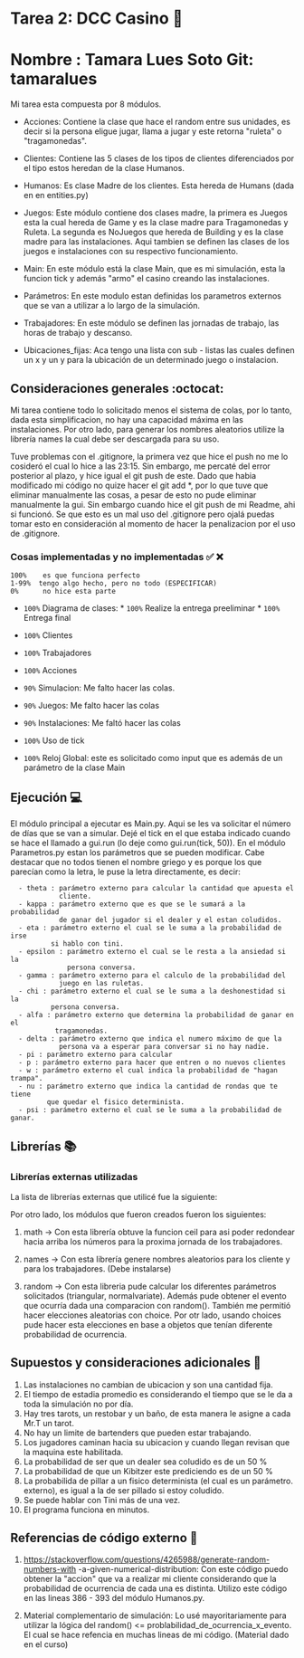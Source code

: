 # Tarea 2: DCC Casino  :school_satchel:

# Nombre : Tamara Lues Soto      Git: tamaralues

Mi tarea esta compuesta por 8 módulos.

* Acciones: Contiene la clase que hace el random entre sus unidades, es decir
            si la persona eligue jugar, llama a jugar y este retorna "ruleta" o 
            "tragamonedas".
            
* Clientes: Contiene las 5 clases de los tipos de clientes diferenciados por 
            el tipo estos heredan de la clase Humanos.
            
* Humanos: Es clase Madre de los clientes. Esta hereda de Humans (dada en en 
           entities.py)
           
* Juegos: Este módulo contiene dos clases madre, la primera es Juegos esta la
          cual hereda de Game y es la clase madre para Tragamonedas y Ruleta.
          La segunda es  NoJuegos que hereda de Building y es la clase madre 
          para las instalaciones. Aqui tambien se definen las clases de los 
          juegos e instalaciones con su respectivo funcionamiento.
          
* Main: En este módulo está la clase Main, que es mi simulación, esta la 
        funcion tick y además "armo" el casino creando las instalaciones.
        
* Parámetros: En este modulo estan definidas los parametros externos que se 
              van a utilizar a lo largo de la simulación.
              
* Trabajadores: En este módulo se definen las jornadas de trabajo, las horas 
                de trabajo y descanso.
                
* Ubicaciones_fijas: Aca tengo una lista con sub - listas las cuales definen 
                     un x y un y para la ubicación de un determinado juego o 
                     instalacion.

## Consideraciones generales :octocat:

Mi tarea contiene todo lo solicitado menos el sistema de colas, por lo tanto,
dada esta simplificacion, no hay una capacidad máxima en las instalaciones. 
Por otro lado, para generar los nombres aleatorios utilize la librería names 
la cual debe ser descargada para su uso.

Tuve problemas con el .gitignore, la primera vez que hice el push no me lo 
cosideró el cual lo hice a las 23:15. Sin embargo, me percaté del error 
posterior al plazo, y hice igual el git push de este. Dado que habia modificado 
mi código no quize hacer el git add *, por lo que tuve que eliminar manualmente 
las cosas, a pesar de esto no pude eliminar manualmente la gui. Sin embargo
cuando hice el git push de mi Readme, ahi si funcionó. Se que esto 
es un mal uso del .gitignore pero ojalá puedas tomar esto en consideración al 
momento de hacer la penalizacion por el uso de .gitignore.

### Cosas implementadas y no implementadas :white_check_mark: :x:

```
100%    es que funciona perfecto 
1-99%  tengo algo hecho, pero no todo (ESPECIFICAR)
0%      no hice esta parte
```

* `100%` Diagrama de clases:
         * `100%` Realize la entrega preeliminar
         * `100%` Entrega final

* `100%` Clientes

* `100%` Trabajadores

* `100%` Acciones

* `90%` Simulacion: Me falto hacer las colas.

* `90%` Juegos: Me falto hacer las colas

* `90%` Instalaciones: Me faltó hacer las colas

* `100%` Uso de tick

* `100%` Reloj Global: este es solicitado como input que es además de un 
         parámetro de la clase Main
            
            
## Ejecución :computer:

El módulo principal a ejecutar es Main.py. Aqui se les va solicitar el número
de días que se van a simular. Dejé el tick en el que estaba indicado cuando 
se hace el llamado a gui.run (lo deje como gui.run(tick, 50)). En el módulo 
Parametros.py estan los parámetros que se pueden modificar. Cabe destacar que
no todos tienen el nombre griego y es porque los que parecían como la letra,
le puse la letra directamente, es decir:

      - theta : parámetro externo para calcular la cantidad que apuesta el 
                cliente.
      - kappa : parámetro externo que es que se le sumará a la probabilidad 
                de ganar del jugador si el dealer y el estan coludidos.
      - eta : parámetro externo el cual se le suma a la probabilidad de irse 
              si hablo con tini.
      - epsilon : parámetro externo el cual se le resta a la ansiedad si la 
                  persona conversa.
      - gamma : parámetro externo para el calculo de la probabilidad del 
                juego en las ruletas.
      - chi : parámetro externo el cual se le suma a la deshonestidad si la 
              persona conversa.
      - alfa : parámetro externo que determina la probabilidad de ganar en el
               tragamonedas.
      - delta : parámetro externo que indica el numero máximo de que la 
                persona va a esperar para conversar si no hay nadie.
      - pi : parámetro externo para calcular
      - p : parámetro externo para hacer que entren o no nuevos clientes
      - w : parámetro externo el cual indica la probabilidad de "hagan trampa".
      - nu : parámetro externo que indica la cantidad de rondas que te tiene 
             que quedar el fisico determinista.
      - psi : parámetro externo el cual se le suma a la probabilidad de ganar.
  
## Librerías :books:
### Librerías externas utilizadas
La lista de librerías externas que utilicé fue la siguiente:

Por otro lado, los módulos que fueron creados fueron los siguientes:

1. math   ->  Con esta librería obtuve la funcion ceil para asi poder redondear 
              hacia arriba los números para la proxima jornada de los 
              trabajadores.
            
2. names  ->  Con esta librería genere nombres aleatorios para los cliente y 
              para los trabajadores. (Debe instalarse)
              
3. random ->  Con esta libreria pude calcular los diferentes parámetros 
              solicitados (triangular, normalvariate). Además pude obtener el 
              evento que ocurría dada una comparacion con random(). También 
              me permitió hacer elecciones aleatorias con choice. Por otr 
              lado, usando choices pude hacer esta elecciones en base a 
              objetos que tenían diferente probabilidad de ocurrencia.

## Supuestos y consideraciones adicionales :thinking:

1.  Las instalaciones no cambian de ubicacion y son una cantidad fija.
2.  El tiempo de estadia promedio es considerando el tiempo que se le da a 
    toda la simulación no por día.
3.  Hay tres tarots, un restobar y un baño, de esta manera le asigne a cada  
    Mr.T un tarot.
4.  No hay un limite de bartenders que pueden estar trabajando.
5.  Los jugadores caminan hacia su ubicacion y cuando llegan revisan que la 
    maquina este habilitada.
6.  La probabilidad de ser que un dealer sea coludido es de un 50 %
7.  La probabilidad de que un Kibitzer este prediciendo es de un 50 %
8.  La probabilida de pillar a un fisico determinista (el cual es un parámetro.
    externo), es igual a la de ser pillado si estoy coludido.
9.  Se puede hablar con Tini más de una vez.
10. El programa funciona en minutos.

## Referencias de código externo :book:

1. https://stackoverflow.com/questions/4265988/generate-random-numbers-with
   -a-given-numerical-distribution: Con este código puedo obtener la "accion"
    que va a realizar mi cliente considerando que la probabilidad de 
    ocurrencia de cada una es distinta. Utilizo este código en las lineas 386 - 
    393 del módulo Humanos.py.

2. Material complementario de simulación: Lo usé mayoritariamente para utilizar
   la lógica del random() <= problabilidad_de_ocurrencia_x_evento. El cual se
   hace refencia en muchas lineas de mi código. (Material dado en el curso)
